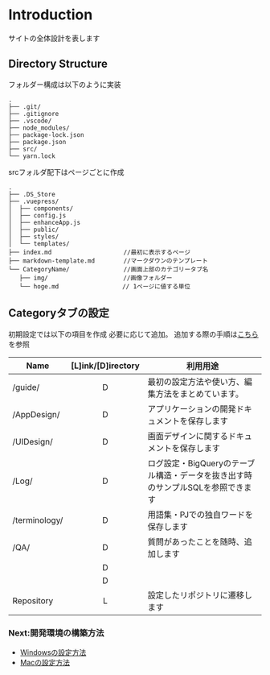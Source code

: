 # Introduction

サイトの全体設計を表します

## Directory Structure

フォルダー構成は以下のように実装

```
.
├── .git/
├── .gitignore
├── .vscode/
├── node_modules/
├── package-lock.json
├── package.json
├── src/
└── yarn.lock

```

srcフォルダ配下はページごとに作成

```
.
├── .DS_Store
├── .vuepress/
│  ├── components/
│  ├── config.js
│  ├── enhanceApp.js
│  ├── public/
│  ├── styles/
│  └── templates/
├── index.md                    //最初に表示するページ
├── markdown-template.md        //マークダウンのテンプレート
└── CategoryName/               //画面上部のカテゴリータブ名
   ├── img/　　　　　　　　　　　　 //画像フォルダー
   └── hoge.md               　 // 1ページに値する単位
```

## Categoryタブの設定
初期設定では以下の項目を作成
必要に応じて追加。
追加する際の手順は[こちら](setting/setting-add-category.md)を参照

| Name          | [L]ink/[D]irectory | 利用用途                                                                        |
| ------------- | :----------------: | ------------------------------------------------------------------------------- |
| /guide/       |         D          | 最初の設定方法や使い方、編集方法をまとめています。                              |
| /AppDesign/   |         D          | アプリケーションの開発ドキュメントを保存します                                  |
| /UIDesign/    |         D          | 画面デザインに関するドキュメントを保存します                                    |
| /Log/         |         D          | ログ設定・BigQueryのテーブル構造・データを抜き出す時のサンプルSQLを参照できます |
| /terminology/ |         D          | 用語集・PJでの独自ワードを保存します                                            |
| /QA/          |         D          | 質問があったことを随時、追加します                                              |
|               |         D          |                                                                                 |
|               |         D          |                                                                                 |
| Repository    |         L          | 設定したリポジトリに遷移します                                                  |



### Next:開発環境の構築方法

- [Windowsの設定方法](setting/setting-windows.md)
- [Macの設定方法](setting/setting-mac.md)

